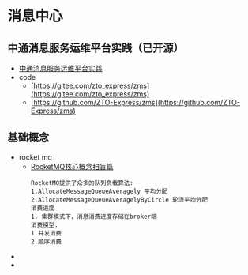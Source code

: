 # 消息中心

## 中通消息服务运维平台实践（已开源）
- [中通消息服务运维平台实践](https://my.oschina.net/u/4502220/blog/4529897)
- code
    - [https://gitee.com/zto_express/zms](https://gitee.com/zto_express/zms)
    - [https://github.com/ZTO-Express/zms](https://github.com/ZTO-Express/zms)

## 基础概念
- rocket mq
    -  [RocketMQ核心概念扫盲篇](https://my.oschina.net/u/4052033/blog/4679761)
        ```
        RocketMQ提供了众多的队列负载算法:
        1.AllocateMessageQueueAveragely 平均分配
        2.AllocateMessageQueueAveragelyByCircle 轮流平均分配
        消费进度
        1. 集群模式下，消息消费进度存储在broker端
        消费模型:
        1.并发消费
        2.顺序消费
        ```
- 
- 